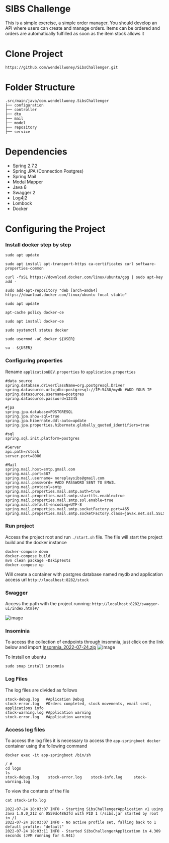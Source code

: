 # SIBS Challenge
This is a simple exercise, a simple order manager. You should develop an API where users can create and manage orders. Items can be ordered and orders are automatically fulfilled as soon as the item stock allows it

# Clone Project
```
https://github.com/wendellwoney/SibsChallenger.git
```

# Folder Structure
```
.src/main/java/com.wendellwoney.SibsChallenger
├── configuration 
├── controller
├── dto
├── mail
├── model
├── repository
├── service
```

# Dependencies

* Spring 2.7.2
* Spring JPA (Connection Postgres)
* Spring Mail
* Modal Mapper
* Java 8
* Swagger 2
* Log4j2
* Lombock
* Docker

# Configuring the Project

### Install docker step by step 
```shell
sudo apt update

sudo apt install apt-transport-https ca-certificates curl software-properties-common

curl -fsSL https://download.docker.com/linux/ubuntu/gpg | sudo apt-key add -

sudo add-apt-repository "deb [arch=amd64] https://download.docker.com/linux/ubuntu focal stable"

sudo apt update

apt-cache policy docker-ce

sudo apt install docker-ce

sudo systemctl status docker

sudo usermod -aG docker ${USER}

su - ${USER}

```

### Configuring properties

Rename ``applicationDEV.properties`` to ``application.properties``

```
#data source
spring.database.driverClassName=org.postgresql.Driver
spring.datasource.url=jdbc:postgresql://IP:5430/mydb #ADD YOUR IP
spring.datasource.username=postgres
spring.datasource.password=12345

#jpa
spring.jpa.database=POSTGRESQL
spring.jpa.show-sql=true
spring.jpa.hibernate.ddl-auto=update
spring.jpa.properties.hibernate.globally_quoted_identifiers=true

#sql
spring.sql.init.platform=postgres

#Server
api.path=/stock
server.port=8080

#Mail
spring.mail.host=smtp.gmail.com
spring.mail.port=587
spring.mail.username= noreplaysibs@gmail.com
spring.mail.password= #ADD PASSWORD SENT TO EMAIL
spring.mail.protocol=smtp
spring.mail.properties.mail.smtp.auth=true
spring.mail.properties.mail.smtp.starttls.enable=true
spring.mail.properties.mail.smtp.ssl.enable=true
spring.mail.default-encoding=UTF-8
spring.mail.properties.mail.smtp.socketFactory.port=465
spring.mail.properties.mail.smtp.socketFactory.class=javax.net.ssl.SSLSocketFactory
```

### Run project
Access the project root and run ``./start.sh`` file. The file will start the project build and the docker instance

```
docker-compose down
docker-compose build
mvn clean package -DskipTests
docker-compose up
```
Will create a container with postgres database named mydb and application access url ``http://localhost:8282/stock``

### Swagger
Access the path with the project running: ``http://localhost:8282/swagger-ui/index.html#/``

![image](https://user-images.githubusercontent.com/29403648/180661774-7bdcb0a5-c34e-4380-bae6-efbe2b3b5f20.png)

### Insominia
To access the collection of endpoints through insomnia, just click on the link below and import
[Insomnia_2022-07-24.zip](https://github.com/wendellwoney/SibsChallenger/files/9176480/Insomnia_2022-07-24.zip)
![image](https://user-images.githubusercontent.com/29403648/180661937-48fb455c-e33b-4586-826c-d8fa7156813b.png)

To install on ubuntu
```shell
sudo snap install insomnia
```

### Log Files
The log files are divided as follows
```
stock-debug.log   #Aplication Debug
stock-error.log   #Orders completed, stock movements, email sent, applications info
stock-warning.log #Application warning
stock-error.log   #Application warning
```

### Access log files

To access the log files it is necessary to access the ``app-springboot docker`` container using the following command
```shell
docker exec -it app-springboot /bin/sh

/ #
cd logs
ls
stock-debug.log    stock-error.log    stock-info.log     stock-warning.log
```

To view the contents of the file
```shell
cat stock-info.log

2022-07-24 18:03:07 INFO - Starting SibsChallengerApplication v1 using Java 1.8.0_212 on 0559dc4863fd with PID 1 (/sibs.jar started by root in /)
2022-07-24 18:03:07 INFO - No active profile set, falling back to 1 default profile: "default"
2022-07-24 18:03:11 INFO - Started SibsChallengerApplication in 4.309 seconds (JVM running for 4.941)

```

